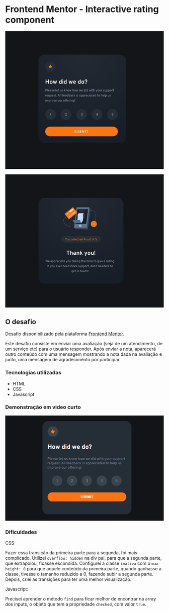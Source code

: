 # Frontend Mentor - Interactive rating component

![Projeto parte 1 pronto](./src/design/desktop-design.jpg)

![Projeto parte 2 pronto](./src/design/desktop-thank-you-state.jpg)


## O desafio

Desafio disponibilizado pela plataforma [Frontend Mentor](https://www.frontendmentor.io/challenges).

Este desafio consiste em enviar uma avaliação (seja de um atendimento, de um serviço etc) para o usuário responder. Após enviar a nota, aparecerá outro conteúdo com uma mensagem mostrando a nota dada na avaliação e junto, uma mensagem de agradecimento por participar.


### Tecnologias utilizadas
- HTML
- CSS
- Javascript

### Demonstração em video curto

![demonstrando o projeto](./src/images/demonstracao-projeto-interactive-rating.gif)

### Dificuldades

CSS:

Fazer essa transição da primeira parte para a segunda, foi mais complicado. Utilizei `overflow: hidden` na div pai, para que a segunda parte, que extrapolou, ficasse escondida. Configurei a classe `inativa` com o `max-height: 0` para que aquele conteúdo da primeira parte, quando ganhasse a classe, tivesse o tamanho reduzido a 0, fazendo subir a segunda parte. Depois, criei as transições para ter uma melhor visualização. 

Javascript:

Precisei aprender o método `find` para ficar melhor de encontrar na array dos inputs, o objeto que tem a propriedade `checked`, com valor `true`.